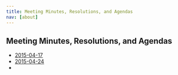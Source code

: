 ```yaml
---
title: Meeting Minutes, Resolutions, and Agendas
nav: [about]
---
```


## Meeting Minutes, Resolutions, and Agendas ##

* [2015-04-17]({{site.github.url}}/about/minutes/2015-04-17/)
* [2015-04-24]({{site.github.url}}/about/minutes/2015-04-24/)
* 
